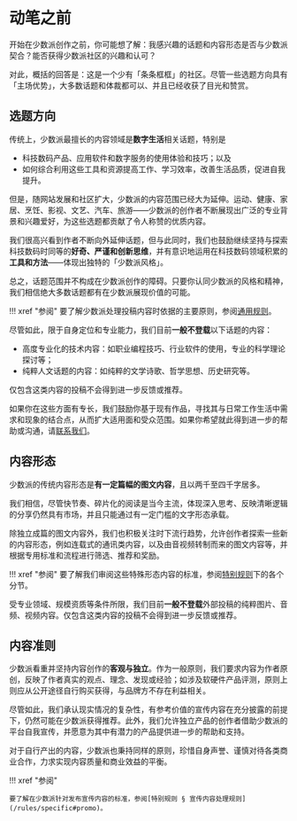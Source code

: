 # 动笔之前

开始在少数派创作之前，你可能想了解：我感兴趣的话题和内容形态是否与少数派契合？能否获得少数派社区的兴趣和认可？

对此，概括的回答是：这是一个少有「条条框框」的社区。尽管一些选题方向具有「主场优势」，大多数话题和体裁都可以、并且已经收获了目光和赞赏。

## 选题方向

传统上，少数派最擅长的内容领域是**数字生活**相关话题，特别是

- 科技数码产品、应用软件和数字服务的使用体验和技巧；以及
- 如何综合利用这些工具和资源提高工作、学习效率，改善生活品质，促进自我提升。

但是，随网站发展和社区扩大，少数派的内容范围已经大为延伸。运动、健康、家居、烹饪、影视、文艺、汽车、旅游——少数派的创作者不断展现出广泛的专业背景和兴趣爱好，为这些选题都贡献了令人称赞的优质内容。

我们很高兴看到作者不断向外延伸话题，但与此同时，我们也鼓励继续坚持与探索科技数码时同等的**好奇、严谨和创新思维**，并有意识地运用在科技数码领域积累的**工具和方法**——体现出独特的「少数派风格」。

总之，话题范围并不构成在少数派创作的障碍。只要你认同少数派的风格和精神，我们相信绝大多数话题都有在少数派展现价值的可能。

!!! xref "参阅"
    要了解少数派处理投稿内容时依据的主要原则，参阅[通用规则](/rules/common)。

尽管如此，限于自身定位和专业能力，我们目前**一般不登载**以下话题的内容：

- 高度专业化的技术内容：如职业编程技巧、行业软件的使用，专业的科学理论探讨等；
- 纯粹人文话题的内容：如纯粹的文学诗歌、哲学思想、历史研究等。

仅包含这类内容的投稿不会得到进一步反馈或推荐。

如果你在这些方面有专长，我们鼓励你基于现有作品，寻找其与日常工作生活中需求和现象的结合点，从而扩大适用面和受众范围。如果你希望就此得到进一步的帮助或沟通，请[联系我们](/about/contact)。

## 内容形态

少数派的传统内容形态是**有一定篇幅的图文内容**，且以两千至四千字居多。

我们相信，尽管快节奏、碎片化的阅读是当今主流，体现深入思考、反映清晰逻辑的分享仍然具有市场，并且只能通过有一定门槛的文字形态承载。

除独立成篇的图文内容外，我们也积极关注时下流行趋势，允许创作者探索一些新的内容形态，例如连载式的通讯类内容，以及由音视频转制而来的图文内容等，并根据专用标准和流程进行筛选、推荐和奖励。

!!! xref "参阅"
    要了解我们审阅这些特殊形态内容的标准，参阅[特别规则](/rules/specific)下的各个分节。

受专业领域、规模资质等条件所限，我们目前**一般不登载**外部投稿的纯粹图片、音频、视频内容。仅包含这类内容的投稿不会得到进一步反馈或推荐。

## 内容准则

少数派看重并坚持内容创作的**客观与独立**。作为一般原则，我们要求内容为作者原创，反映了作者真实的观点、理念、发现或经验；如涉及软硬件产品评测，原则上则应从公开途径自行购买获得，与品牌方不存在利益相关。

尽管如此，我们承认现实情况的复杂性，有参考价值的宣传内容在充分披露的前提下，仍然可能在少数派获得推荐。此外，我们允许独立产品的创作者借助少数派的平台自我宣传，并愿意为其中有潜力的产品提供进一步的帮助和支持。

对于自行产出的内容，少数派也秉持同样的原则，珍惜自身声誉、谨慎对待各类商业合作，力求实现内容质量和商业效益的平衡。

!!! xref "参阅"

    要了解在少数派针对发布宣传内容的标准，参阅[特别规则 § 宣传内容处理规则](/rules/specific#promo)。
